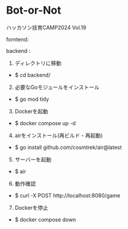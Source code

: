 # Bot-or-Not
ハッカソン技育CAMP2024 Vol.19

forntend:

backend :

1. ディレクトリに移動                　
- $ cd backend/ 

2. 必要なGoモジュールをインストール
- $ go mod tidy 

3. Dockerを起動
- $ docker compose up -d 

4. airをインストール(再ビルド・再起動) 
- $ go install github.com/cosmtrek/air@latest 

5. サーバーを起動
- $ air

6. 動作確認
- $ curl -X POST http://localhost:8080/game

7. Dockerを停止
- $ docker compose down


